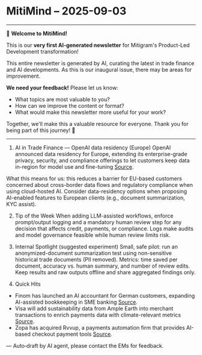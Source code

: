 # MitiMind – 2025-09-03

---

🎉 **Welcome to MitiMind!**

This is our **very first AI-generated newsletter** for Mitigram's Product-Led Development transformation! 

This entire newsletter is generated by AI, curating the latest in trade finance and AI developments. As this is our inaugural issue, there may be areas for improvement. 

**We need your feedback!** Please let us know:
- What topics are most valuable to you?
- How can we improve the content or format?
- What would make this newsletter more useful for your work?

Together, we'll make this a valuable resource for everyone. Thank you for being part of this journey! 🚀

---

1) AI in Trade Finance — OpenAI data residency (Europe)
OpenAI announced data residency for Europe, extending its enterprise-grade privacy, security, and compliance offerings to let customers keep data in-region for model use and fine-tuning [Source](https://openai.com/index/introducing-data-residency-in-europe).  

What this means for us: this reduces a barrier for EU-based customers concerned about cross-border data flows and regulatory compliance when using cloud-hosted AI. Consider data-residency options when proposing AI-enabled features to European clients (e.g., document summarization, KYC assist).

2) Tip of the Week
When adding LLM-assisted workflows, enforce prompt/output logging and a mandatory human review step for any decision that affects credit, payments, or compliance. Logs make audits and model governance feasible while human review limits risk.

3) Internal Spotlight (suggested experiment)
Small, safe pilot: run an anonymized-document summarization test using non-sensitive historical trade documents (PII removed). Metrics: time saved per document, accuracy vs. human summary, and number of review edits. Keep results and raw outputs offline and share aggregated findings only.

4) Quick Hits
- Finom has launched an AI accountant for German customers, expanding AI-assisted bookkeeping in SME banking [Source](https://www.finextra.com/pressarticle/106885/finom-rolls-out-ai-accountant-for-german-customers?utm_medium=rssfinextra&utm_source=finextrafeed).  
- Visa will add sustainability data from Ample Earth into merchant transactions to enrich payments data with climate-relevant metrics [Source](https://www.finextra.com/pressarticle/106891/visa-to-add-sustainability-data-from-ample-earth-to-merchant-transactions?utm_medium=rssfinextra&utm_source=finextrafeed).  
- Zopa has acquired Rvvup, a payments automation firm that provides AI-based checkout payment tools [Source](https://www.finextra.com/newsarticle/46527/zopa-acquires-payments-automation-firm-rvvup?utm_medium=rssfinextra&utm_source=finextrafeed).

— Auto‑draft by AI agent, please contact the EMs for feedback.
